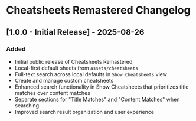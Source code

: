 # Cheatsheets Remastered Changelog

## [1.0.0 - Initial Release] - 2025-08-26

### Added
- Initial public release of Cheatsheets Remastered
- Local-first default sheets from `assets/cheatsheets`
- Full-text search across local defaults in `Show Cheatsheets` view
- Create and manage custom cheatsheets
- Enhanced search functionality in Show Cheatsheets that prioritizes title matches over content matches
- Separate sections for "Title Matches" and "Content Matches" when searching
- Improved search result organization and user experience
